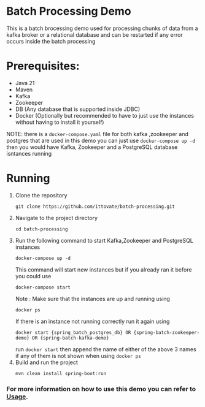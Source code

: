 # Batch Processing Demo

This is a batch brocessing demo used for processing chunks of data from a kafka broker or a relational database and can be restarted if any error occurs inside the batch processing


# Prerequisites: 
- Java 21
- Maven
- Kafka
- Zookeeper
- DB (Any database that is supported inside JDBC)
- Docker (Optionally but recommended to have to just use the instances without having to install it yourself)

NOTE: there is a `docker-compose.yaml` file for both kafka ,zookeeper and postgres that are used in this demo you can just use `docker-compose up -d` then you would have Kafka, Zookeeper and a PostgreSQL database isntances running

# Running
1. Clone the repository 
    ```
    git clone https://github.com/ittovate/batch-processing.git
    ```
2. Navigate to the project directory
    ```
    cd batch-processing
    ```
3. Run the following command to start Kafka,Zookeeper and PostgreSQL instances 
   ```
   docker-compose up -d
   ```
   This command will start new instances but if you already ran it before you could use
   ```
   docker-compose start
   ```
   Note : Make sure that the instances are up and running using 
   ````
   docker ps
   ````
   If there is an instance not running correctly run it again using
   ```
   docker start {spring_batch_postgres_db} OR {spring-batch-zookeeper-demo} OR {spring-batch-kafka-demo}
   ```
   run ``docker start`` then append the name of either of the above 3 names if any of them is not shown when using ``docker ps``
4. Build and run the project
    ```
    mvn clean install spring-boot:run
    ```
### For more information on how to use this demo you can refer to [Usage](./USAGE.md).
